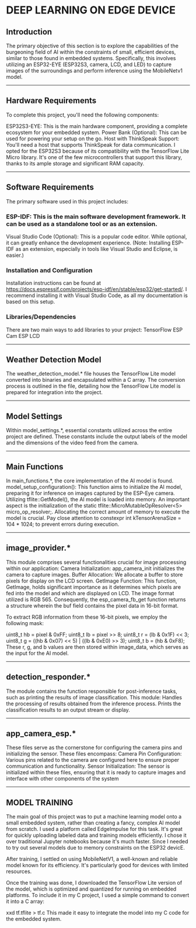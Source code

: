 # DEEP LEARNING ON EDGE DEVICE

## Introduction
The primary objective of this section is to explore the capabilities of the burgeoning field of AI within the constraints of small, efficient devices, similar to those found in embedded systems. Specifically, this involves utilizing an ESP32-EYE (ESP32S3, camera, LCD, and LED) to capture images of the surroundings and perform inference using the MobileNetv1 model.

------------------------------------------------------------------------------

## Hardware Requirements
To complete this project, you'll need the following components:

ESP32S3-EYE: This is the main hardware component, providing a complete ecosystem for your embedded system.
Power Bank (Optional): This can be used for powering your setup on the go.
Host with ThinkSpeak Support: You'll need a host that supports ThinkSpeak for data communication.
I opted for the ESP32S3 because of its compatibility with the TensorFlow Lite Micro library. It's one of the few microcontrollers that support this library, thanks to its ample storage and significant RAM capacity.

-------------------------------------------------------------------------------

## Software Requirements
The primary software used in this project includes:

### ESP-IDF: This is the main software development framework. It can be used as a standalone tool or as an extension.
Visual Studio Code (Optional): This is a popular code editor. While optional, it can greatly enhance the development experience.
(Note: Installing ESP-IDF as an extension, especially in tools like Visual Studio and Eclipse, is easier.)

### Installation and Configuration
Installation instructions can be found at https://docs.espressif.com/projects/esp-idf/en/stable/esp32/get-started/. I recommend installing it with Visual Studio Code, as all my documentation is based on this setup.

### Libraries/Dependencies
There are two main ways to add libraries to your project:
TensorFlow
ESP Cam
ESP LCD

------------------------------------------------------------
## Weather Detection Model
The weather_detection_model.* file houses the TensorFlow Lite model converted into binaries and encapsulated within a C array. The conversion process is outlined in the file, detailing how the TensorFlow Lite model is prepared for integration into the project.

---------------------------------------------------------------------------------

## Model Settings
Within model_settings.*, essential constants utilized across the entire project are defined. These constants include the output labels of the model and the dimensions of the video feed from the camera.

--------------------------------------------------------------------
## Main Functions
In main_functions.*, the core implementation of the AI model is found.
model_setup_configuration(): This function aims to initialize the AI model, preparing it for inference on images captured by the ESP-Eye camera.
Utilizing tflite::GetModel(), the AI model is loaded into memory.
An important aspect is the initialization of the static tflite::MicroMutableOpResolver<5> micro_op_resolver;. Allocating the correct amount of memory to execute the model is crucial. Pay close attention to constexpr int kTensorArenaSize = 104 * 1024; to prevent errors during execution.

---------------------------------------------------------------------------
## image_provider.* 
This module comprises several functionalities crucial for image processing within our application:
Camera Initialization: app_camera_init initializes the camera to capture images.
Buffer Allocation: We allocate a buffer to store pixels for display on the LCD screen.
GetImage Function: This function, GetImage, holds significant importance as it determines which pixels are fed into the model and which are displayed on LCD.
The image format utilized is RGB 565. Consequently, the esp_camera_fb_get function returns a structure wherein the buf field contains the pixel data in 16-bit format.

To extract RGB information from these 16-bit pixels, we employ the following mask:

uint8_t hb = pixel & 0xFF;
uint8_t lb = pixel >> 8;
uint8_t r = (lb & 0x1F) << 3;
uint8_t g = ((hb & 0x07) << 5) | ((lb & 0xE0) >> 3);
uint8_t b = (hb & 0xF8);
These r, g, and b values are then stored within image_data, which serves as the input for the AI model.

------------------------------------------------------------------------

## detection_responder.*
The module contains the function responsible for post-inference tasks, such as printing the results of image classification.
This module:
Handles the processing of results obtained from the inference process.
Prints the classification results to an output stream or display.

--------------------------------------------------------------------------
## app_camera_esp.* 
These files serve as the cornerstone for configuring the camera pins and initializing the sensor.
These files encompass:
Camera Pin Configuration: Various pins related to the camera are configured here to ensure proper communication and functionality.
Sensor Initialization: The sensor is initialized within these files, ensuring that it is ready to capture images and interface with other components of the system

-------------------------------------------------------

## MODEL TRAINING
The main goal of this project was to put a machine learning model onto a small embedded system, rather than creating a fancy, complex AI model from scratch. I used a platform called EdgeImpulse for this task. It's great for quickly uploading labeled data and training models efficiently. I chose it over traditional Jupyter notebooks because it's much faster. Since I needed to try out several models due to memory constraints on the ESP32 devicE.

After training, I settled on using MobileNetV1, a well-known and reliable model known for its efficiency. It's particularly good for devices with limited resources.

Once the training was done, I downloaded the TensorFlow Lite version of the model, which is optimized and quantized for running on embedded platforms. To include it in my C project, I used a simple command to convert it into a C array:

xxd tf.tflite > tf.c
This made it easy to integrate the model into my C code for the embedded system.
